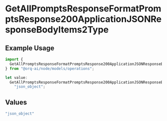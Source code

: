 # GetAllPromptsResponseFormatPromptsResponse200ApplicationJSONResponseBodyItems2Type

## Example Usage

```typescript
import {
  GetAllPromptsResponseFormatPromptsResponse200ApplicationJSONResponseBodyItems2Type,
} from "@orq-ai/node/models/operations";

let value:
  GetAllPromptsResponseFormatPromptsResponse200ApplicationJSONResponseBodyItems2Type =
    "json_object";
```

## Values

```typescript
"json_object"
```